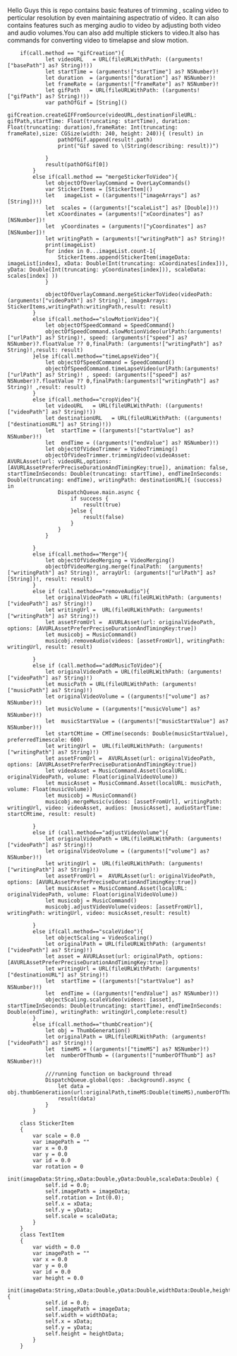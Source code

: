 Hello Guys this is repo contains basic features of trimming , scaling video to perticular resolution by even maintaining aspectratio of video. It can also contains features such as merging audio to video by adjusting both video and audio volumes.You can also add multiple stickers to video.It also has commands for converting video to timelapse and slow motion.

        if(call.method == "gifCreation"){
                let videoURL   = URL(fileURLWithPath: ((arguments!["basePath"] as? String)!))
                let startTime = (arguments!["startTime"] as? NSNumber)!
                let duration  = (arguments!["duration"] as? NSNumber)!
                let frameRate = (arguments!["frameRate"] as? NSNumber)!
                let gifPath   = URL(fileURLWithPath: ((arguments!["gifPath"] as? String)!))
                var pathOfGif = [String]()
                gifCreation.createGIFFromSource(videoURL,destinationFileURL: gifPath,startTime: Float(truncating: startTime), duration:                 Float(truncating: duration),frameRate: Int(truncating: frameRate),size: CGSize(width: 240, height: 240)){ (result) in
                    pathOfGif.append(result!.path)
                    print("Gif saved to \(String(describing: result))")
                    
                }
                result(pathOfGif[0])
            }
            else if(call.method == "mergeStickerToVideo"){
                let objectOfOverlayCommand = OverLayCommands()
                var StickerItems = [StickerItem]()
                let   imageList = ((arguments!["imageArrays"] as? [String])!)
                let  scales = ((arguments!["scaleList"] as? [Double])!)
                let xCoordinates = (arguments!["xCoordinates"] as? [NSNumber])!
                let  yCoordinates = (arguments!["yCoordinates"] as? [NSNumber])!
                let writingPath = (arguments!["writingPath"] as? String)!
                print(imageList)
                for index in 0...imageList.count-1{
                    StickerItems.append(StickerItem(imageData: imageList[index], xData: Double(Int(truncating: xCoordinates[index])), yData: Double(Int(truncating: yCoordinates[index])), scaleData: scales[index] ))
                }
                
                objectOfOverlayCommand.mergeStickerToVideo(videoPath: (arguments!["videoPath"] as? String)!, imageArrays: StickerItems,writingPath:writingPath,result: result)
            }
            else if(call.method=="slowMotionVideo"){
                let objectOfSpeedCommand = SpeedCommand()
                objectOfSpeedCommand.slowMotionVideo(urlPath:(arguments!["urlPath"] as? String)!, speed: (arguments!["speed"] as? NSNumber)?.floatValue ?? 0,finalPath: (arguments!["writingPath"] as? String)!,result: result)
            }else if(call.method=="timeLapseVideo"){
                let objectOfSpeedCommand = SpeedCommand()
                objectOfSpeedCommand.timeLapseVideo(urlPath:(arguments!["urlPath"] as? String)! , speed: (arguments!["speed"] as? NSNumber)?.floatValue ?? 0,finalPath:(arguments!["writingPath"] as? String)! ,result: result)
            }
            else if(call.method=="cropVideo"){
                let videoURL   = URL(fileURLWithPath: ((arguments!["videoPath"] as? String)!))
                let destinationURL   = URL(fileURLWithPath: ((arguments!["destinationURL"] as? String)!))
                let  startTime = ((arguments!["startValue"] as? NSNumber)!)
                let  endTime = ((arguments!["endValue"] as? NSNumber)!)
                let objectOfVideoTrimmer = VideoTrimming()
                objectOfVideoTrimmer.trimmingVideo(videoAsset: AVURLAsset(url: videoURL,options: [AVURLAssetPreferPreciseDurationAndTimingKey:true]), animation: false, startTimeInSeconds: Double(truncating: startTime), endTimeInSeconds: Double(truncating: endTime), writingPath: destinationURL){ (success) in
                    DispatchQueue.main.async {
                        if success {
                            result(true)
                        }else {
                            result(false)
                        }
                    }
                }
                
            }
            else if(call.method=="Merge"){
                let objectOfVideoMerging = VideoMerging()
                objectOfVideoMerging.merge(finalPath:  (arguments!["writingPath"] as? String)!, arrayUrl: (arguments!["urlPath"] as? [String])!, result: result)
            }
            else if (call.method=="removeAudio"){
                let originalVideoPath = URL(fileURLWithPath: (arguments!["videoPath"] as? String)!)
                let writingUrl =  URL(fileURLWithPath: (arguments!["writingPath"] as? String)!)
                let assetFromUrl =  AVURLAsset(url: originalVideoPath, options: [AVURLAssetPreferPreciseDurationAndTimingKey:true])
                let musicobj = MusicCommand()
                musicobj.removeAudio(videos: [assetFromUrl], writingPath: writingUrl, result: result)
                
            }
            else if (call.method=="addMusicToVideo"){
                let originalVideoPath = URL(fileURLWithPath: (arguments!["videoPath"] as? String)!)
                let musicPath = URL(fileURLWithPath: (arguments!["musicPath"] as? String)!)
                let originalVideoVolume = ((arguments!["volume"] as? NSNumber)!)
                let musicVolume = ((arguments!["musicVolume"] as? NSNumber)!)
                let  musicStartValue = ((arguments!["musicStartValue"] as? NSNumber)!)
                let startCMtime = CMTime(seconds: Double(musicStartValue), preferredTimescale: 600)
                let writingUrl =  URL(fileURLWithPath: (arguments!["writingPath"] as? String)!)
                let assetFromUrl =  AVURLAsset(url: originalVideoPath, options: [AVURLAssetPreferPreciseDurationAndTimingKey:true])
                let videoAsset = MusicCommand.Asset(localURL: originalVideoPath, volume: Float(originalVideoVolume))
                let musicAsset = MusicCommand.Asset(localURL: musicPath, volume: Float(musicVolume))
                let musicobj = MusicCommand()
                musicobj.mergeMusic(videos: [assetFromUrl], writingPath: writingUrl, video: videoAsset, audios: [musicAsset], audioStartTime: startCMtime, result: result)
                
            }
            else if (call.method=="adjustVideoVolume"){
                let originalVideoPath = URL(fileURLWithPath: (arguments!["videoPath"] as? String)!)
                let originalVideoVolume = ((arguments!["volume"] as? NSNumber)!)
                let writingUrl =  URL(fileURLWithPath: (arguments!["writingPath"] as? String)!)
                let assetFromUrl =  AVURLAsset(url: originalVideoPath, options: [AVURLAssetPreferPreciseDurationAndTimingKey:true])
                let musicAsset = MusicCommand.Asset(localURL: originalVideoPath, volume: Float(originalVideoVolume))
                let musicobj = MusicCommand()
                musicobj.adjustVideoVolume(videos: [assetFromUrl], writingPath: writingUrl, video: musicAsset,result: result)
                
            }
            else if(call.method=="scaleVideo"){
                let objectScaling = VideoScaling()
                let originalPath = URL(fileURLWithPath: (arguments!["videoPath"] as? String)!)
                let asset = AVURLAsset(url: originalPath, options: [AVURLAssetPreferPreciseDurationAndTimingKey:true])
                let writingUrl = URL(fileURLWithPath: (arguments!["destinationURL"] as? String)!)
                let  startTime = ((arguments!["startValue"] as? NSNumber)!)
                let  endTime = ((arguments!["endValue"] as? NSNumber)!)
                objectScaling.scaleVideo(videos: [asset], startTimeInSeconds: Double(truncating: startTime), endTimeInSeconds: Double(endTime), writingPath: writingUrl,complete:result)
            }
            else if(call.method=="thumbCreation"){
                let obj = ThumbGeneration()
                let originalPath = URL(fileURLWithPath: (arguments!["videoPath"] as? String)!)
                let  timeMS = ((arguments!["timeMS"] as? NSNumber)!)
                let  numberOfThumb = ((arguments!["numberOfThumb"] as? NSNumber)!)
                
                ///running function on background thread
                DispatchQueue.global(qos: .background).async {
                    let data =   obj.thumbGeneratiion(url:originalPath,timeMS:Double(timeMS),numberOfThumb:Double(Int(numberOfThumb)))
                    result(data)
                }
            }
            
        class StickerItem
        {
            var scale = 0.0
            var imagePath = ""
            var x = 0.0
            var y = 0.0
            var id = 0.0
            var rotation = 0
            init(imageData:String,xData:Double,yData:Double,scaleData:Double) {
                self.id = 0.0;
                self.imagePath = imageData;
                self.rotation = Int(0.0);
                self.x = xData;
                self.y = yData;
                self.scale = scaleData;
            }
        }
        class TextItem
        {
            var width = 0.0
            var imagePath = ""
            var x = 0.0
            var y = 0.0
            var id = 0.0
            var height = 0.0
            init(imageData:String,xData:Double,yData:Double,widthData:Double,heightData:Double) {
                self.id = 0.0;
                self.imagePath = imageData;
                self.width = widthData;
                self.x = xData;
                self.y = yData;
                self.height = heightData;
            }
        }
